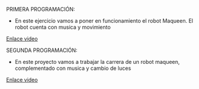 PRIMERA PROGRAMACIÓN: 
- En este ejercicio vamos a poner en funcionamiento el robot Maqueen. El robot cuenta con  musica y movimiento 


[Enlace video](https://www.youtube.com/watch?v=Mx32iAuNiR4)
     
     

SEGUNDA PROGRAMACIÓN: 
- En este proyecto vamos a trabajar la carrera de un robot maqueen, complementado con musica y cambio de luces


[Enlace video](https://youtube.com/shorts/PDLTJ1o6E8c?feature=share)    
